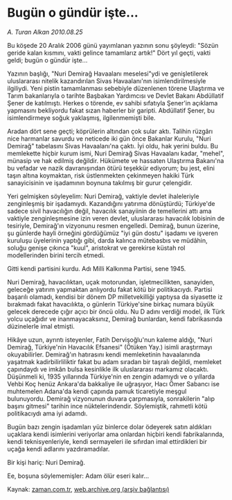 # Bugün o gündür işte...

*A. Turan Alkan 2010.08.25*

<td class="columnist-detail">
<p>Bu köşede 20 Aralık 2006 günü yayımlanan yazının sonu şöyleydi: "Sözün geride kalan kısmını, vakti gelince tamamlarız artık!" Dört yıl geçti, vakti geldi; bugün o gündür işte...</p>
<p>
<div id="haberMetinDiv">
<p>Yazının başlığı, "Nuri Demirağ Havaalanı meselesi"ydi ve genişletilerek uluslararası nitelik kazandırılan Sivas Havaalanı'nın isimlendirilmesiyle ilgiliydi. Yeni pistin tamamlanması sebebiyle düzenlenen törene Ulaştırma ve Tarım bakanlarıyla o tarihte Başbakan Yardımcısı ve Devlet Bakanı Abdüllatif Şener de katılmıştı. Herkes o törende, ev sahibi sıfatıyla Şener'in açıklama yapmasını bekliyordu fakat sızan haberler bir garipti. Abdüllatif Şener, bu isimlendirmeye soğuk yaklaşmış, ilgilenmemişti bile.
<p>Aradan dört sene geçti; köprülerin altından çok sular aktı. Talihin rüzgârı nice harmanlar savurdu ve neticede iki gün önce Bakanlar Kurulu, "Nuri Demirağ" tabelasını Sivas Havaalanı'na çaktı. İyi oldu, hak yerini buldu. Bu memlekette hiçbir kurum ismi, Nuri Demirağ Sivas Havaalanı kadar, "mehel", münasip ve hak edilmiş değildir. Hükümete ve hassaten Ulaştırma Bakanı'na bu vefadar ve nazik davranışından ötürü teşekkür ediyorum; bu jest, elini taşın altına koymaktan, risk üstlenmekten çekinmeyen hakiki Türk sanayicisinin ve işadamının boynuna takılmış bir gurur çelengidir.
<p> Yeri gelmişken söyleyelim: Nuri Demirağ, vaktiyle devlet ihaleleriyle zenginleşmiş bir işadamıydı. Kazandığını yatırıma dönüştürdü; Türkiye'de sadece sivil havacılığın değil, havacılık sanayiinin de temellerini attı ama vaktiyle zenginleşmesine izin veren devlet, uluslararası havacılık lobisinin de tesiriyle, Demirağ'ın vizyonunu resmen engelledi. Demirağ, bunun üzerine, şu günlerde hayli örneğini gördüğümüz "iyi gün dostu" işadamı ve işveren kuruluşu üyelerinin yaptığı gibi, darda kalınca mütebasbıs ve müdâhin, soluğu genişe çıkınca "kuul", aristokrat ve gerekirse küstah rol modellerinden birini tercih etmedi.
<p>Gitti kendi partisini kurdu. Adı Milli Kalkınma Partisi, sene 1945.
<p> Nuri Demirağ, havacılıktan, uçak motorundan, işletmecilikten, sanayiden, geleceğe yatırım yapmaktan anlıyordu fakat kötü bir politikacıydı. Partisi başarılı olamadı, kendisi bir dönem DP milletvekilliği yaptıysa da siyasette iz bırakmadı fakat havacılıkta, o günlerin Türkiye'sine birkaç numara büyük gelecek derecede çığır açıcı bir öncü oldu. Nu D adını verdiği model, ilk Türk yolcu uçağıdır ve inanmayacaksınız, Demirağ bunlardan, kendi fabrikasında düzinelerle imal etmişti.
<p>Hikâye uzun, ayrıntı isteyenler, Fatih Dervişoğlu'nun kaleme aldığı, "Nuri Demirağ, Türkiye'nin Havacılık Efsanesi" (Ötüken Yay.) isimli araştırmayı okuyabilirler. Demirağ'ın hatırasını kendi memleketinin havaalanında yaşatmak kadirbilirliliktir fakat bu adam sıradan bir taşralı değildi, memleket çapındaydı ve imkân bulsa kesinlikle ilk uluslararası markamız olacaktı. Düşünmeli ki, 1935 yıllarında Türkiye'nin en zengin adamıydı ve o yıllarda Vehbi Koç henüz Ankara'da bakkaliye ile uğraşıyor, Hacı Ömer Sabancı ise muhtemelen Adana'da kendi çapında pamuk ticaretiyle meşgul bulunuyordu. Demirağ vizyonunun duvara çarpmasıyla, sonrakilerin "alıp başını gitmesi" tarihin ince nüktelerindendir. Söylemiştik, rahmetli kötü politikacıydı ama iyi adamdı.
<p> Bugün bazı zengin işadamları yüz binlerce dolar ödeyerek satın aldıkları uçaklara kendi isimlerini veriyorlar ama onlardan hiçbiri kendi fabrikalarında, kendi teknisyenleriyle, kendi sermayeleri ile sıfırdan imal ettirdikleri bir uçağa kendi adlarını yazdıramadılar.
<p>Bir kişi hariç: Nuri Demirağ.
<p>Ee, boşuna söylememişler: Adam ölür eseri kalır...</p></p></p></p></p></p></p></p></p></div>
</p>
<a href="http://web.archive.org/web/20110104234940/mailto:t.alkan@zaman.com.tr">
</a></td>

Kaynak: [zaman.com.tr](http://zaman.com.tr/yazar.do?yazino=1019763), [web.archive.org (arşiv bağlantısı)](http://web.archive.org/web/20110104234940/http://www.zaman.com.tr/yazar.do?yazino=1019763)
